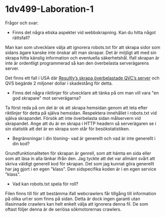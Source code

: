# 1dv499-Laboration-1

Frågor och svar: 

*  Finns det några etiska aspekter vid webbskrapning. Kan du hitta något rättsfall?
   
Man kan som utvecklare välja att ignorera robots.txt för att skrapa sidor som sidans ägare kanske inte önskar att man skrapar. Det är möjligt att med sin skrapa hitta känslig information och eventuella säkerhetshål. Ifall skrapan är inte är ordentligt programmerad så kan den överbelasta serverägarens server.

Det finns ett fall i USA där [Resultly’s skrapa överbelastade QVC’s server](http://www.forbes.com/sites/ericgoldman/2015/03/24/qvc-cant-stop-web-scraping/) och QVS begärde 2 miljoner dollar i skadestång för detta.

*  Finns det några riktlinjer för utvecklare att tänka på om man vill vara "en god skrapare" mot serverägarna?
   
Ta först reda på om det är ok att skrapa hemsidan genom att leta efter riktlinjer för detta på själva hemsidan. Respektera innehållet i robots.txt vid själva skrapandet. Försök att inte överbelasta sidan målservern vid skrapandet. Ange att du är en skrapa i HTTP headern så serverägaren se i sin statistik att det är en skrapa som står för besökstatistiken.

*  Begränsningar i din lösning- vad är generellt och vad är inte generellt i din kod?
   
Grundfunktionaliteten för skrapan är genrell, som att hämta en sida eller som att läsa in alla länkar ifrån den. Jag tyckte att det var allmänt svårt att skriva väldigt generell kod för skrapan. Det som jag kunnat göra generellt har jag gjort i en egen "klass". Den sidspecifika koden är i en egen service "klass".

*  Vad kan robots.txt spela för roll?
   
Filen finns till för att bestämma ifall webcrawlers får tillgång till information på olika url:er som finns på sidan. Detta är dock ingen garanti utan illasinnade crawlers kan helt enkelt välja att ignorera denna fil. De som oftast följer denna är de seriösa sökmotorernas crawlers.
